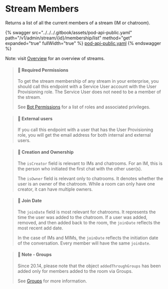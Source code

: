 # Stream Members

Returns a list of all the current members of a stream (IM or chatroom).

{% swagger src="../../../.gitbook/assets/pod-api-public.yaml" path="/v1/admin/stream/{id}/membership/list" method="get" expanded="true" fullWidth="true" %}
[pod-api-public.yaml](../../../.gitbook/assets/pod-api-public.yaml)
{% endswagger %}

Note: visit [Overview](https://docs.developers.symphony.com/building-bots-on-symphony/datafeed/overview-of-streams) for an overview of streams.

> #### 🚧 Required Permissions
>
> To get the stream membership of any stream in your enterprise, you should call this endpoint with a Service User account with the User Provisioning role. The Service User does not need to be a member of the stream.
>
> See [Bot Permissions](https://docs.developers.symphony.com/building-bots-on-symphony/configuration/bot-permissions) for a list of roles and associated privileges.

> #### 📘 External users
>
> If you call this endpoint with a user that has the User Provisioning role, you will get the email address for both internal and external users.

> #### 📘 Creation and Ownership
>
> The `isCreator` field is relevant to IMs and chatrooms. For an IM, this is the person who initiated the first chat with the other user(s).
>
> The `isOwner` field is relevant only to chatrooms. It denotes whether the user is an owner of the chatroom. While a room can only have one creator, it can have multiple owners.

> #### 📘 Join Date
>
> The `joinDate` field is most relevant for chatrooms. It represents the time the user was added to the chatroom. If a user was added, removed, and then added back to the room, the `joinDate` reflects the most recent add date.
>
> In the case of IMs and MIMs, the `joinDate` reflects the initiation date of the conversation. Every member will have the same `joinDate`.

> #### 📘 Note - Groups
>
> Since 20.14, please note that the object `addedThroughGroups` has been added only for members added to the room via Groups.
>
> See [Groups](../../groups-distribution-lists/) for more information.
